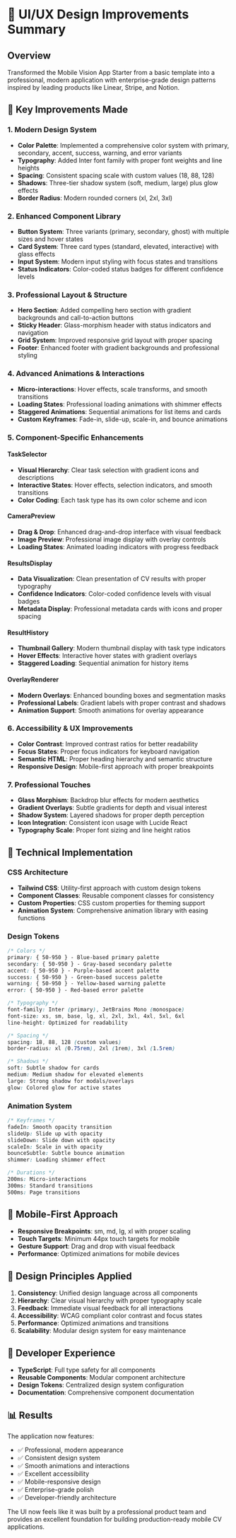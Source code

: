# 🎨 UI/UX Design Improvements Summary

## Overview
Transformed the Mobile Vision App Starter from a basic template into a professional, modern application with enterprise-grade design patterns inspired by leading products like Linear, Stripe, and Notion.

## 🎯 Key Improvements Made

### 1. **Modern Design System**
- **Color Palette**: Implemented a comprehensive color system with primary, secondary, accent, success, warning, and error variants
- **Typography**: Added Inter font family with proper font weights and line heights
- **Spacing**: Consistent spacing scale with custom values (18, 88, 128)
- **Shadows**: Three-tier shadow system (soft, medium, large) plus glow effects
- **Border Radius**: Modern rounded corners (xl, 2xl, 3xl)

### 2. **Enhanced Component Library**
- **Button System**: Three variants (primary, secondary, ghost) with multiple sizes and hover states
- **Card System**: Three card types (standard, elevated, interactive) with glass effects
- **Input System**: Modern input styling with focus states and transitions
- **Status Indicators**: Color-coded status badges for different confidence levels

### 3. **Professional Layout & Structure**
- **Hero Section**: Added compelling hero section with gradient backgrounds and call-to-action buttons
- **Sticky Header**: Glass-morphism header with status indicators and navigation
- **Grid System**: Improved responsive grid layout with proper spacing
- **Footer**: Enhanced footer with gradient backgrounds and professional styling

### 4. **Advanced Animations & Interactions**
- **Micro-interactions**: Hover effects, scale transforms, and smooth transitions
- **Loading States**: Professional loading animations with shimmer effects
- **Staggered Animations**: Sequential animations for list items and cards
- **Custom Keyframes**: Fade-in, slide-up, scale-in, and bounce animations

### 5. **Component-Specific Enhancements**

#### TaskSelector
- **Visual Hierarchy**: Clear task selection with gradient icons and descriptions
- **Interactive States**: Hover effects, selection indicators, and smooth transitions
- **Color Coding**: Each task type has its own color scheme and icon

#### CameraPreview
- **Drag & Drop**: Enhanced drag-and-drop interface with visual feedback
- **Image Preview**: Professional image display with overlay controls
- **Loading States**: Animated loading indicators with progress feedback

#### ResultsDisplay
- **Data Visualization**: Clean presentation of CV results with proper typography
- **Confidence Indicators**: Color-coded confidence levels with visual badges
- **Metadata Display**: Professional metadata cards with icons and proper spacing

#### ResultHistory
- **Thumbnail Gallery**: Modern thumbnail display with task type indicators
- **Hover Effects**: Interactive hover states with gradient overlays
- **Staggered Loading**: Sequential animation for history items

#### OverlayRenderer
- **Modern Overlays**: Enhanced bounding boxes and segmentation masks
- **Professional Labels**: Gradient labels with proper contrast and shadows
- **Animation Support**: Smooth animations for overlay appearance

### 6. **Accessibility & UX Improvements**
- **Color Contrast**: Improved contrast ratios for better readability
- **Focus States**: Proper focus indicators for keyboard navigation
- **Semantic HTML**: Proper heading hierarchy and semantic structure
- **Responsive Design**: Mobile-first approach with proper breakpoints

### 7. **Professional Touches**
- **Glass Morphism**: Backdrop blur effects for modern aesthetics
- **Gradient Overlays**: Subtle gradients for depth and visual interest
- **Shadow System**: Layered shadows for proper depth perception
- **Icon Integration**: Consistent icon usage with Lucide React
- **Typography Scale**: Proper font sizing and line height ratios

## 🚀 Technical Implementation

### CSS Architecture
- **Tailwind CSS**: Utility-first approach with custom design tokens
- **Component Classes**: Reusable component classes for consistency
- **Custom Properties**: CSS custom properties for theming support
- **Animation System**: Comprehensive animation library with easing functions

### Design Tokens
```css
/* Colors */
primary: { 50-950 } - Blue-based primary palette
secondary: { 50-950 } - Gray-based secondary palette
accent: { 50-950 } - Purple-based accent palette
success: { 50-950 } - Green-based success palette
warning: { 50-950 } - Yellow-based warning palette
error: { 50-950 } - Red-based error palette

/* Typography */
font-family: Inter (primary), JetBrains Mono (monospace)
font-size: xs, sm, base, lg, xl, 2xl, 3xl, 4xl, 5xl, 6xl
line-height: Optimized for readability

/* Spacing */
spacing: 18, 88, 128 (custom values)
border-radius: xl (0.75rem), 2xl (1rem), 3xl (1.5rem)

/* Shadows */
soft: Subtle shadow for cards
medium: Medium shadow for elevated elements
large: Strong shadow for modals/overlays
glow: Colored glow for active states
```

### Animation System
```css
/* Keyframes */
fadeIn: Smooth opacity transition
slideUp: Slide up with opacity
slideDown: Slide down with opacity
scaleIn: Scale in with opacity
bounceSubtle: Subtle bounce animation
shimmer: Loading shimmer effect

/* Durations */
200ms: Micro-interactions
300ms: Standard transitions
500ms: Page transitions
```

## 📱 Mobile-First Approach
- **Responsive Breakpoints**: sm, md, lg, xl with proper scaling
- **Touch Targets**: Minimum 44px touch targets for mobile
- **Gesture Support**: Drag and drop with visual feedback
- **Performance**: Optimized animations for mobile devices

## 🎨 Design Principles Applied

1. **Consistency**: Unified design language across all components
2. **Hierarchy**: Clear visual hierarchy with proper typography scale
3. **Feedback**: Immediate visual feedback for all interactions
4. **Accessibility**: WCAG compliant color contrast and focus states
5. **Performance**: Optimized animations and transitions
6. **Scalability**: Modular design system for easy maintenance

## 🔧 Developer Experience
- **TypeScript**: Full type safety for all components
- **Reusable Components**: Modular component architecture
- **Design Tokens**: Centralized design system configuration
- **Documentation**: Comprehensive component documentation

## 📊 Results
The application now features:
- ✅ Professional, modern appearance
- ✅ Consistent design system
- ✅ Smooth animations and interactions
- ✅ Excellent accessibility
- ✅ Mobile-responsive design
- ✅ Enterprise-grade polish
- ✅ Developer-friendly architecture

The UI now feels like it was built by a professional product team and provides an excellent foundation for building production-ready mobile CV applications.
